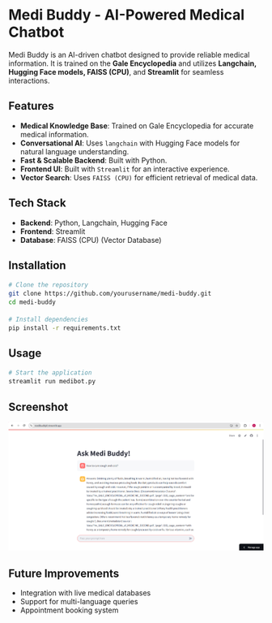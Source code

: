 # Medi Buddy - AI-Powered Medical Chatbot

Medi Buddy is an AI-driven chatbot designed to provide reliable medical information. It is trained on the **Gale Encyclopedia** and utilizes **Langchain, Hugging Face models, FAISS (CPU)**, and **Streamlit** for seamless interactions.

## Features
- **Medical Knowledge Base**: Trained on Gale Encyclopedia for accurate medical information.
- **Conversational AI**: Uses `langchain` with Hugging Face models for natural language understanding.
- **Fast & Scalable Backend**: Built with Python.
- **Frontend UI**: Built with `Streamlit` for an interactive experience.
- **Vector Search**: Uses `FAISS (CPU)` for efficient retrieval of medical data.

## Tech Stack
- **Backend**: Python, Langchain, Hugging Face
- **Frontend**: Streamlit
- **Database**: FAISS (CPU) (Vector Database)

## Installation
```sh
# Clone the repository
git clone https://github.com/yourusername/medi-buddy.git
cd medi-buddy

# Install dependencies
pip install -r requirements.txt
```

## Usage
```sh
# Start the application
streamlit run medibot.py
```

## Screenshot
![Medi Buddy Chatbot](./assets/ss.png)

## Future Improvements
- Integration with live medical databases
- Support for multi-language queries
- Appointment booking system
